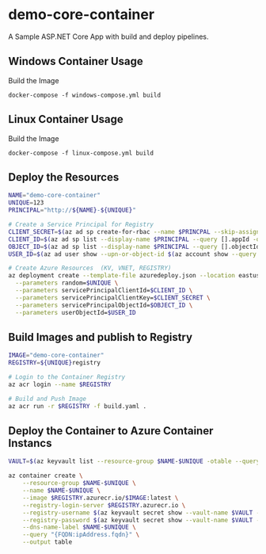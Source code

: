 # demo-core-container

A Sample ASP.NET Core App with build and deploy pipelines.

## Windows Container Usage

Build the Image

```
docker-compose -f windows-compose.yml build
```

## Linux Container Usage

Build the Image

```
docker-compose -f linux-compose.yml build
```

## Deploy the Resources

```bash
NAME="demo-core-container"
UNIQUE=123
PRINCIPAL="http://${NAME}-${UNIQUE}"

# Create a Service Principal for Registry
CLIENT_SECRET=$(az ad sp create-for-rbac --name $PRINCPAL --skip-assignment --query password -otsv)
CLIENT_ID=$(az ad sp list --display-name $PRINCIPAL --query [].appId -otsv)
OBJECT_ID=$(az ad sp list --display-name $PRINCIPAL --query [].objectId -otsv)
USER_ID=$(az ad user show --upn-or-object-id $(az account show --query user.name -otsv) --query objectId -otsv)

# Create Azure Resources  (KV, VNET, REGISTRY)
az deployment create --template-file azuredeploy.json --location eastus2 \
  --parameters random=$UNIQUE \
  --parameters servicePrincipalClientId=$CLIENT_ID \
  --parameters servicePrincipalClientKey=$CLIENT_SECRET \
  --parameters servicePrincipalObjectId=$OBJECT_ID \
  --parameters userObjectId=$USER_ID
```

## Build Images and publish to Registry

```bash
IMAGE="demo-core-container"
REGISTRY=${UNIQUE}registry

# Login to the Container Registry
az acr login --name $REGISTRY

# Build and Push Image
az acr run -r $REGISTRY -f build.yaml .
```


## Deploy the Container to Azure Container Instancs

```bash
VAULT=$(az keyvault list --resource-group $NAME-$UNIQUE -otable --query [].name -otsv)

az container create \
    --resource-group $NAME-$UNIQUE \
    --name $NAME-$UNIQUE \
    --image $REGISTRY.azurecr.io/$IMAGE:latest \
    --registry-login-server $REGISTRY.azurecr.io \
    --registry-username $(az keyvault secret show --vault-name $VAULT --name clientId --query value -o tsv) \
    --registry-password $(az keyvault secret show --vault-name $VAULT --name clientSecret --query value -o tsv) \
    --dns-name-label $NAME-$UNIQUE \
    --query "{FQDN:ipAddress.fqdn}" \
    --output table


```
